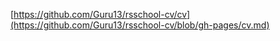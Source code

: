 [https://github.com/Guru13/rsschool-cv/cv](https://github.com/Guru13/rsschool-cv/blob/gh-pages/cv.md)